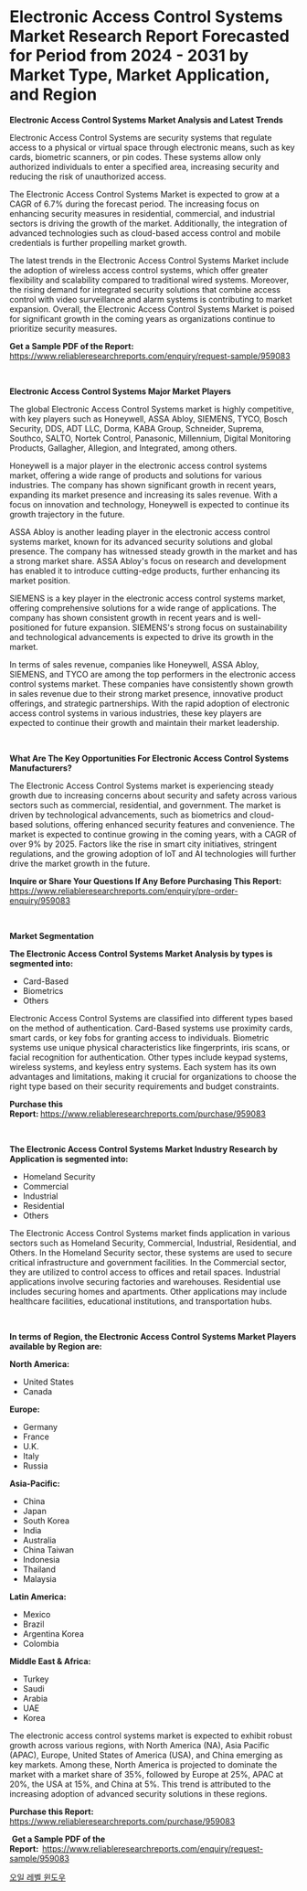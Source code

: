 <p><h1>Electronic Access Control Systems Market Research Report Forecasted for Period from 2024 -  2031 by Market Type, Market Application, and Region</h1></p><p><strong>Electronic Access Control Systems Market Analysis and Latest Trends</strong></p>
<p><p>Electronic Access Control Systems are security systems that regulate access to a physical or virtual space through electronic means, such as key cards, biometric scanners, or pin codes. These systems allow only authorized individuals to enter a specified area, increasing security and reducing the risk of unauthorized access.</p><p>The Electronic Access Control Systems Market is expected to grow at a CAGR of 6.7% during the forecast period. The increasing focus on enhancing security measures in residential, commercial, and industrial sectors is driving the growth of the market. Additionally, the integration of advanced technologies such as cloud-based access control and mobile credentials is further propelling market growth.</p><p>The latest trends in the Electronic Access Control Systems Market include the adoption of wireless access control systems, which offer greater flexibility and scalability compared to traditional wired systems. Moreover, the rising demand for integrated security solutions that combine access control with video surveillance and alarm systems is contributing to market expansion. Overall, the Electronic Access Control Systems Market is poised for significant growth in the coming years as organizations continue to prioritize security measures.</p></p>
<p><strong>Get a Sample PDF of the Report:&nbsp;</strong> <a href="https://www.reliableresearchreports.com/enquiry/request-sample/959083">https://www.reliableresearchreports.com/enquiry/request-sample/959083</a></p>
<p>&nbsp;</p>
<p><strong>Electronic Access Control Systems Major Market Players</strong></p>
<p><p>The global Electronic Access Control Systems market is highly competitive, with key players such as Honeywell, ASSA Abloy, SIEMENS, TYCO, Bosch Security, DDS, ADT LLC, Dorma, KABA Group, Schneider, Suprema, Southco, SALTO, Nortek Control, Panasonic, Millennium, Digital Monitoring Products, Gallagher, Allegion, and Integrated, among others.</p><p>Honeywell is a major player in the electronic access control systems market, offering a wide range of products and solutions for various industries. The company has shown significant growth in recent years, expanding its market presence and increasing its sales revenue. With a focus on innovation and technology, Honeywell is expected to continue its growth trajectory in the future.</p><p>ASSA Abloy is another leading player in the electronic access control systems market, known for its advanced security solutions and global presence. The company has witnessed steady growth in the market and has a strong market share. ASSA Abloy's focus on research and development has enabled it to introduce cutting-edge products, further enhancing its market position.</p><p>SIEMENS is a key player in the electronic access control systems market, offering comprehensive solutions for a wide range of applications. The company has shown consistent growth in recent years and is well-positioned for future expansion. SIEMENS's strong focus on sustainability and technological advancements is expected to drive its growth in the market.</p><p>In terms of sales revenue, companies like Honeywell, ASSA Abloy, SIEMENS, and TYCO are among the top performers in the electronic access control systems market. These companies have consistently shown growth in sales revenue due to their strong market presence, innovative product offerings, and strategic partnerships. With the rapid adoption of electronic access control systems in various industries, these key players are expected to continue their growth and maintain their market leadership.</p></p>
<p>&nbsp;</p>
<p><strong>What Are The Key Opportunities For Electronic Access Control Systems Manufacturers?</strong></p>
<p><p>The Electronic Access Control Systems market is experiencing steady growth due to increasing concerns about security and safety across various sectors such as commercial, residential, and government. The market is driven by technological advancements, such as biometrics and cloud-based solutions, offering enhanced security features and convenience. The market is expected to continue growing in the coming years, with a CAGR of over 9% by 2025. Factors like the rise in smart city initiatives, stringent regulations, and the growing adoption of IoT and AI technologies will further drive the market growth in the future.</p></p>
<p><strong>Inquire or Share Your Questions If Any Before Purchasing This Report:</strong> <a href="https://www.reliableresearchreports.com/enquiry/pre-order-enquiry/959083">https://www.reliableresearchreports.com/enquiry/pre-order-enquiry/959083</a></p>
<p>&nbsp;</p>
<p><strong>Market Segmentation</strong></p>
<p><strong>The Electronic Access Control Systems Market Analysis by types is segmented into:</strong></p>
<p><ul><li>Card-Based</li><li>Biometrics</li><li>Others</li></ul></p>
<p><p>Electronic Access Control Systems are classified into different types based on the method of authentication. Card-Based systems use proximity cards, smart cards, or key fobs for granting access to individuals. Biometric systems use unique physical characteristics like fingerprints, iris scans, or facial recognition for authentication. Other types include keypad systems, wireless systems, and keyless entry systems. Each system has its own advantages and limitations, making it crucial for organizations to choose the right type based on their security requirements and budget constraints.</p></p>
<p><strong>Purchase this Report:&nbsp;</strong><a href="https://www.reliableresearchreports.com/purchase/959083">https://www.reliableresearchreports.com/purchase/959083</a></p>
<p>&nbsp;</p>
<p><strong>The Electronic Access Control Systems Market Industry Research by Application is segmented into:</strong></p>
<p><ul><li>Homeland Security</li><li>Commercial</li><li>Industrial</li><li>Residential</li><li>Others</li></ul></p>
<p><p>The Electronic Access Control Systems market finds application in various sectors such as Homeland Security, Commercial, Industrial, Residential, and Others. In the Homeland Security sector, these systems are used to secure critical infrastructure and government facilities. In the Commercial sector, they are utilized to control access to offices and retail spaces. Industrial applications involve securing factories and warehouses. Residential use includes securing homes and apartments. Other applications may include healthcare facilities, educational institutions, and transportation hubs.</p></p>
<p>&nbsp;</p>
<p><strong>In terms of Region, the Electronic Access Control Systems Market Players available by Region are:</strong></p>
<p>
    <p> <strong> North America: </strong>
        <ul>
            <li>United States</li>
            <li>Canada</li>
        </ul>
        </p> 
    <p> <strong> Europe: </strong>
        <ul>
            <li>Germany</li>
            <li>France</li>
            <li>U.K.</li>
            <li>Italy</li>
            <li>Russia</li>
        </ul>
        </p> 
    <p> <strong> Asia-Pacific: </strong>
        <ul>
            <li>China</li>
            <li>Japan</li>
            <li>South Korea</li>
            <li>India</li>
            <li>Australia</li>
            <li>China Taiwan</li>
            <li>Indonesia</li>
            <li>Thailand</li>
            <li>Malaysia</li>
        </ul>
        </p> 
    <p> <strong> Latin America: </strong>
        <ul>
            <li>Mexico</li>
            <li>Brazil</li>
            <li>Argentina Korea</li>
            <li>Colombia</li>
        </ul>
        </p> 
    <p> <strong> Middle East & Africa: </strong>
        <ul>
            <li>Turkey</li>
            <li>Saudi</li>
            <li>Arabia</li>
            <li>UAE</li>
            <li>Korea</li>
        </ul>
    </p>
    </p>
<p><p>The electronic access control systems market is expected to exhibit robust growth across various regions, with North America (NA), Asia Pacific (APAC), Europe, United States of America (USA), and China emerging as key markets. Among these, North America is projected to dominate the market with a market share of 35%, followed by Europe at 25%, APAC at 20%, the USA at 15%, and China at 5%. This trend is attributed to the increasing adoption of advanced security solutions in these regions.</p></p>
<p><strong>Purchase this Report: </strong><a href="https://www.reliableresearchreports.com/purchase/959083">https://www.reliableresearchreports.com/purchase/959083</a></p>
<p>&nbsp;<strong>Get a Sample PDF of the Report:&nbsp;&nbsp;</strong><a href="https://www.reliableresearchreports.com/enquiry/request-sample/959083">https://www.reliableresearchreports.com/enquiry/request-sample/959083</a></p>
<p><strong></strong></p>
<p><p><a href="https://medium.com/@wheelgg5674537/%EC%9C%A0%EB%9F%89-%EC%9C%88%EB%8F%84%EC%9A%B0-%EC%8B%9C%EC%9E%A5%EC%9D%80-%EC%8B%9C%EC%9E%A5-%EC%A0%90%EC%9C%A0%EC%9C%A8-%EC%8B%9C%EC%9E%A5-%EB%8F%99%ED%96%A5-%EB%B0%8F-%EC%8B%9C%EC%9E%A5-%EC%84%B1%EC%9E%A5%EC%97%90-%EA%B4%80%ED%95%9C-%EC%A0%95%EB%B3%B4%EB%A5%BC-%EC%A0%9C%EA%B3%B5%ED%95%A9%EB%8B%88%EB%8B%A4-5c82eecd10b6">오일 레벨 윈도우</a></p></p>